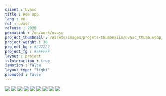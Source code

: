 ```yaml
---
client : Uvasc
title : Web app
lang : en
ref : uvasc
release : 2020
permalink : /en/work/uvasc
project_thumbnail : /assets/images/projets-thumbnails/uvasc_thumb.webp
project_weight : 30
project_bg : #222222
project_fg : #FFFFFF
layout : project
isInteraction : true
isMotion : false
layout_type: "light"
promoted : false
---
```


![](/assets/images/projets/uvasc-1.webp)
![](/assets/images/projets/uvasc-2.webp)
![](/assets/images/projets/uvasc-3.webp)
![](/assets/images/projets/uvasc-4.webp)
![](/assets/images/projets/uvasc-5.webp)
![](/assets/images/projets/uvasc-6.webp)
![](/assets/images/projets/uvasc-7.webp)
![](/assets/images/projets/uvasc-8.webp)
![](/assets/images/projets/uvasc-9.webp)